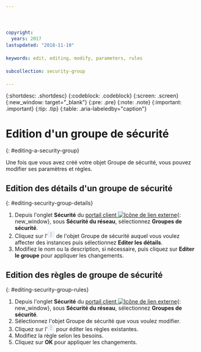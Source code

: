 ```yaml
---



copyright:
  years: 2017
lastupdated: "2018-11-10"

keywords: edit, editing, modify, parameters, rules

subcollection: security-group

---
```


{:shortdesc: .shortdesc}
{:codeblock: .codeblock}
{:screen: .screen}
{:new_window: target="_blank"}
{:pre: .pre}
{:note: .note}
{:important: .important}
{:tip: .tip}
{:table: .aria-labeledby="caption"}

# Edition d'un groupe de sécurité
{: #editing-a-security-group}

Une fois que vous avez créé votre objet Groupe de sécurité, vous pouvez modifier ses paramètres et règles.

## Edition des détails d'un groupe de sécurité
{: #editing-security-group-details}

1. Depuis l'onglet **Sécurité** du [portail client ![Icône de lien externe](../../icons/launch-glyph.svg "Icône de lien externe")](https://cloud.ibm.com/classic){: new_window}, sous **Sécurité du réseau**, sélectionnez **Groupes de sécurité**.
2. Cliquez sur l'![icône Plus](./images/more_icon.jpg) de l'objet Groupe de sécurité auquel vous voulez affecter des instances puis sélectionnez **Editer les détails**.
3. Modifiez le nom ou la description, si nécessaire, puis cliquez sur **Editer le groupe** pour appliquer les changements.

## Edition des règles de groupe de sécurité
{: #editing-security-group-rules}

1. Depuis l'onglet **Sécurité** du [portail client ![Icône de lien externe](../../icons/launch-glyph.svg "Icône de lien externe")](https://cloud.ibm.com/classic){: new_window}, sous **Sécurité du réseau**, sélectionnez **Groupes de sécurité**.
2. Sélectionnez l'objet Groupe de sécurité que vous voulez modifier.
3. Cliquez sur l'![icône Plus](./images/more_icon.jpg) pour éditer les règles existantes.
4. Modifiez la règle selon les besoins.
5. Cliquez sur **OK** pour appliquer les changements.
